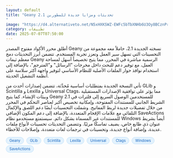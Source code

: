 ```yaml
---
layout: default
title: "Geany 2.1 تحديثات ومزايا جديدة للمطورين
"
image: "https://d4.alternativeto.net/N5xHXKSWZ-EWFc5bTbXNHb6U3Oy8BCznPrGoH0c4O0g/rs:fill:1520:760:0/g:ce:0:0/YWJzOi8vZGlzdC9jb250ZW50LzE3NTE4MTg2NTE5NzgucG5n.png"
category: تطبيقات
date: 2025-07-07T07:50:00
---
```


أطلق محرر الأكواد مفتوح المصدر Geany نسخته الجديدة 2.1، حاملاً معه مجموعة من التحسينات التي تسهل سير العمل وتعزز تجربة المستخدم. تتضمن أبرز التحديثات دمج معظم ثيمات Geany الرسمية مباشرة في المحرر، مما يتيح تخصيصاً أسهل لمساحة العمل، مع توفير دعم للبحث داخل مخرجات "الرسائل" و"المترجم"، بالإضافة إلى استخدام نوافذ حوار الملفات الأصلية للنظام الأساسي لتوفير واجهة أكثر سلاسة على أنظمة التشغيل الحديثة.

تأتي النسخة الجديدة بمتطلبات أساسية مُحدَّثة، تتضمن إصدارات أحدث من GLib و Scintilla و Lexilla و Universal Ctags، مما يؤثر على توافقية الإصدارات المستقبلية وبيئات الإنشاء. كما يتيح Geany 2.1 للمستخدمين الوصول السريع إلى فلترات في الشريط الجانبي للمستندات المفتوحة، وإمكانية تخصيص أكبر لعناصر التحكم في المحرر من خلال تفضيلات جديدة لربط المفاتيح. وشملت التحسينات أيضًا دعم اللصق والإكمال التلقائي مع علامات الإقحام المتعددة، بالإضافة إلى دعم المكون الإضافي SaveActions للمستندات غير المسماة بشكل دائم. سيستمتع مستخدمو نظام Windows أيضاً بشريط عنوان ذي طابع خاص، يضيف تماسكًا مرئيًا. وتتضمن التحديثات تحسينات لأنواع ملفات عديدة، وإضافة أنواع جديدة، وتحسينات في ترجمات لغات متعددة، وإصلاحات للأخطاء.

<div style="margin-top:2px; margin-bottom:2px;"><a href="https://bidjadraft.github.io/?query=Geany" style="background:#e3f2fd; color:#1565c0; font-size:80%; border-radius:12px; padding:3px 10px; margin:2px 4px 2px 0; display:inline-block; border:1px solid #bbdefb; text-decoration:none;">Geany</a> <a href="https://bidjadraft.github.io/?query=GLib" style="background:#e3f2fd; color:#1565c0; font-size:80%; border-radius:12px; padding:3px 10px; margin:2px 4px 2px 0; display:inline-block; border:1px solid #bbdefb; text-decoration:none;">GLib</a> <a href="https://bidjadraft.github.io/?query=Scintilla" style="background:#e3f2fd; color:#1565c0; font-size:80%; border-radius:12px; padding:3px 10px; margin:2px 4px 2px 0; display:inline-block; border:1px solid #bbdefb; text-decoration:none;">Scintilla</a> <a href="https://bidjadraft.github.io/?query=Lexilla" style="background:#e3f2fd; color:#1565c0; font-size:80%; border-radius:12px; padding:3px 10px; margin:2px 4px 2px 0; display:inline-block; border:1px solid #bbdefb; text-decoration:none;">Lexilla</a> <a href="https://bidjadraft.github.io/?query=Universal" style="background:#e3f2fd; color:#1565c0; font-size:80%; border-radius:12px; padding:3px 10px; margin:2px 4px 2px 0; display:inline-block; border:1px solid #bbdefb; text-decoration:none;">Universal</a> <a href="https://bidjadraft.github.io/?query=Ctags" style="background:#e3f2fd; color:#1565c0; font-size:80%; border-radius:12px; padding:3px 10px; margin:2px 4px 2px 0; display:inline-block; border:1px solid #bbdefb; text-decoration:none;">Ctags</a> <a href="https://bidjadraft.github.io/?query=Windows" style="background:#e3f2fd; color:#1565c0; font-size:80%; border-radius:12px; padding:3px 10px; margin:2px 4px 2px 0; display:inline-block; border:1px solid #bbdefb; text-decoration:none;">Windows</a> <a href="https://bidjadraft.github.io/?query=SaveActions" style="background:#e3f2fd; color:#1565c0; font-size:80%; border-radius:12px; padding:3px 10px; margin:2px 4px 2px 0; display:inline-block; border:1px solid #bbdefb; text-decoration:none;">SaveActions</a></div><br><br>
